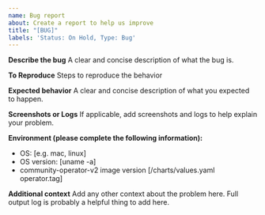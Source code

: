 ```yaml
---
name: Bug report
about: Create a report to help us improve
title: "[BUG]"
labels: 'Status: On Hold, Type: Bug'
---
```


**Describe the bug**
A clear and concise description of what the bug is.

**To Reproduce**
Steps to reproduce the behavior

**Expected behavior**
A clear and concise description of what you expected to happen.

**Screenshots or Logs**
If applicable, add screenshots and logs to help explain your problem.

**Environment (please complete the following information):**
- OS: [e.g. mac, linux]
- OS version: [uname -a]
- community-operator-v2 image version [/charts/values.yaml operator.tag]

**Additional context**
Add any other context about the problem here. Full output log is probably a helpful thing to add here.
